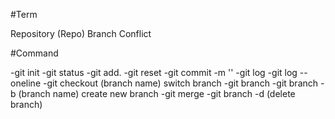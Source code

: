 #Term

Repository (Repo)
Branch
Conflict

#Command

-git init
-git status
-git add.
-git reset
-git commit -m ''
-git log
-git log --oneline
-git checkout (branch name) switch branch
-git branch 
-git branch -b (branch name) create new branch
-git merge
-git branch -d (delete branch)

